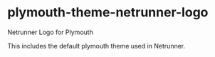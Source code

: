 # plymouth-theme-netrunner-logo

Netrunner Logo for Plymouth

This includes the default plymouth theme used in Netrunner. 

